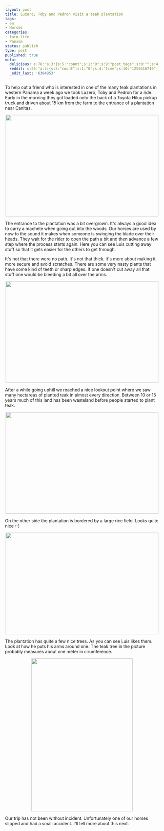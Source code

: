 ```yaml
---
layout: post
title: Luzero, Toby and Pedron visit a teak plantation
tags:
- en
- Horses
categories:
- farm-life
- Panama
status: publish
type: post
published: true
meta:
  delicious: s:78:"a:3:{s:5:"count";s:1:"0";s:9:"post_tags";s:0:"";s:4:"time";s:10:"1258416708";}";
  reddit: s:55:"a:2:{s:5:"count";s:1:"0";s:4:"time";s:10:"1258416710";}";
  _edit_last: '6384953'
---
```

To help out a friend who is interested in one of the many teak plantations in western Panama a week ago we took Luzero, Toby and Pedron for a ride. Early in the morning they got loaded onto the back of a Toyota Hilux pickup truck and driven about 15 km from the farm to the entrance of a plantation near Canitas.

<a href="http://www.flickr.com/photos/34665899@N00/4009007358" title="View '' on Flickr.com"><div style="text-align:center;"><img src="http://farm3.static.flickr.com/2507/4009007358_a2cd74ef86.jpg" alt="" border="0" width="500" height="332" /></div></a>

The entrance to the plantation was a bit overgrown. It's always a good idea to carry a machete when going out into the woods. Our horses are used by now to the sound it makes when someone is swinging the blade over their heads. They wait for the rider to open the path a bit and then advance a few step where the process starts again. Here you can see Luis cutting away stuff so that it gets easier for the others to get through.

It's not that there were no path. It's not that thick. It's more about making it more secure and avoid scratches. There are some very nasty plants that have some kind of teeth or sharp edges. If one doesn't cut away all that stuff one would be bleeding a bit all over the arms.

<a href="http://www.flickr.com/photos/34665899@N00/4009009468" title="View '' on Flickr.com"><div style="text-align:center;"><img src="http://farm4.static.flickr.com/3496/4009009468_030bbb91ba.jpg" alt="" border="0" width="500" height="332" /></div></a>

After a while going uphill we reached a nice lookout point where we saw many hectareas of planted teak in almost every direction. Between 10 or 15 years much of this land has been wasteland before people started to plant teak.

<a href="http://www.flickr.com/photos/34665899@N00/4009011932" title="View '' on Flickr.com"><div style="text-align:center;"><img src="http://farm3.static.flickr.com/2541/4009011932_c860f1c0f2.jpg" alt="" border="0" width="500" height="332" /></div></a>

On the other side the plantation is bordered by a large rice field. Looks quite nice :-)

<a href="http://www.flickr.com/photos/34665899@N00/4008247899" title="View '' on Flickr.com"><div style="text-align:center;"><img src="http://farm3.static.flickr.com/2484/4008247899_c2d3bdc480.jpg" alt="" border="0" width="500" height="332" /></div></a>

The plantation has quite a few nice trees. As you can see Luis likes them. Look at how he puts his arms around one. The teak tree in the picture probably measures about one meter in cirumference.

<a href="http://www.flickr.com/photos/34665899@N00/4009015720" title="View '' on Flickr.com"><div style="text-align:center;"><img src="http://farm3.static.flickr.com/2571/4009015720_9927aff8e2.jpg" alt="" border="0" width="332" height="500" /></div></a>

Our trip has not been without incident. Unfortunately one of our horses slipped and had a small accident. I'll tell more about this next.
